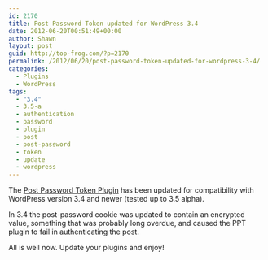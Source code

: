 ```yaml
---
id: 2170
title: Post Password Token updated for WordPress 3.4
date: 2012-06-20T00:51:49+00:00
author: Shawn
layout: post
guid: http://top-frog.com/?p=2170
permalink: /2012/06/20/post-password-token-updated-for-wordpress-3-4/
categories:
  - Plugins
  - WordPress
tags:
  - "3.4"
  - 3.5-a
  - authentication
  - password
  - plugin
  - post
  - post-password
  - token
  - update
  - wordpress
---
```

The [Post Password Token Plugin](http://wordpress.org/extend/plugins/post-password-plugin/changelog/) has been updated for compatibility with WordPress version 3.4 and newer (tested up to 3.5 alpha).

In 3.4 the post-password cookie was updated to contain an encrypted value, something that was probably long overdue, and caused the PPT plugin to fail in authenticating the post.

All is well now. Update your plugins and enjoy!